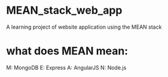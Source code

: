# MEAN_stack_web_app
A learning project of website application using the MEAN stack

# what does MEAN mean:
M: MongoDB
E: Express
A: AngularJS
N: Node.js
